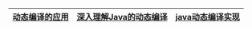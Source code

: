 

[动态编译的应用](https://blog.nowcoder.net/n/d2a7554ea2ec4e4b978cf4a74c3c41b2)|[深入理解Java的动态编译](https://www.cnblogs.com/throwable/p/13053582.html)|[java动态编译实现](https://cloud.tencent.com/developer/article/1764721?from=information.detail)|
---|---|---|
